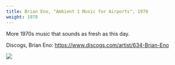 ```yaml
---
title: Brian Eno, "Ambient 1 Music for Airports", 1978
weight: 1978
---
```

More 1970s music that sounds as fresh as this day.

Discogs, Brian Eno: https://www.discogs.com/artist/634-Brian-Eno

<img src="https://img.discogs.com/mOe1W3o_qlfhz1Zhy-Q6LbRmDqE=/fit-in/600x588/filters:strip_icc():format(jpeg):mode_rgb():quality(90)/discogs-images/R-3331847-1339295816-5069.jpeg.jpg"/>
